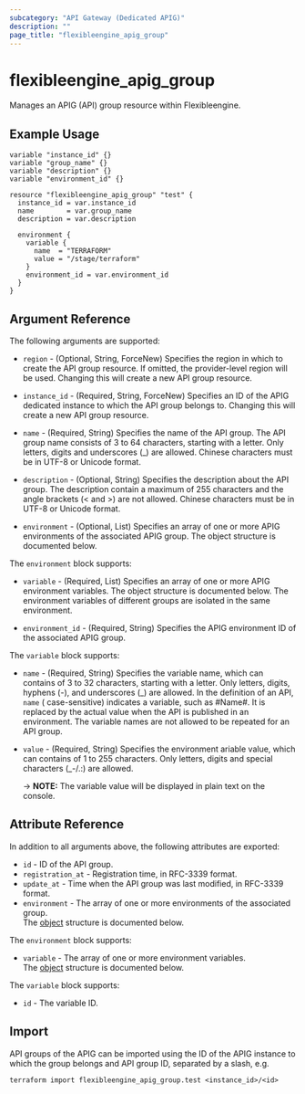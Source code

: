 ```yaml
---
subcategory: "API Gateway (Dedicated APIG)"
description: ""
page_title: "flexibleengine_apig_group"
---
```


# flexibleengine_apig_group

Manages an APIG (API) group resource within Flexibleengine.

## Example Usage

```hcl
variable "instance_id" {}
variable "group_name" {}
variable "description" {}
variable "environment_id" {}

resource "flexibleengine_apig_group" "test" {
  instance_id = var.instance_id
  name        = var.group_name
  description = var.description

  environment {
    variable {
      name  = "TERRAFORM"
      value = "/stage/terraform"
    }
    environment_id = var.environment_id
  }
}
```

## Argument Reference

The following arguments are supported:

* `region` - (Optional, String, ForceNew) Specifies the region in which to create the API group resource. If omitted,
  the provider-level region will be used. Changing this will create a new API group resource.

* `instance_id` - (Required, String, ForceNew) Specifies an ID of the APIG dedicated instance to which the API group
  belongs to. Changing this will create a new API group resource.

* `name` - (Required, String) Specifies the name of the API group. The API group name consists of 3 to 64 characters,
  starting with a letter. Only letters, digits and underscores (_) are allowed. Chinese characters must be in UTF-8 or
  Unicode format.

* `description` - (Optional, String) Specifies the description about the API group. The description contain a maximum of
  255 characters and the angle brackets (< and >) are not allowed. Chinese characters must be in UTF-8 or Unicode
  format.

* `environment` - (Optional, List) Specifies an array of one or more APIG environments of the associated APIG group. The
  object structure is documented below.

The `environment` block supports:

* `variable` - (Required, List) Specifies an array of one or more APIG environment variables. The object structure is
  documented below. The environment variables of different groups are isolated in the same environment.

* `environment_id` - (Required, String) Specifies the APIG environment ID of the associated APIG group.

The `variable` block supports:

* `name` - (Required, String) Specifies the variable name, which can contains of 3 to 32 characters, starting with a
  letter. Only letters, digits, hyphens (-), and underscores (_) are allowed. In the definition of an API, `name` (
  case-sensitive) indicates a variable, such as #Name#. It is replaced by the actual value when the API is published in
  an environment. The variable names are not allowed to be repeated for an API group.

* `value` - (Required, String) Specifies the environment ariable value, which can contains of 1 to 255 characters. Only
  letters, digits and special characters (_-/.:) are allowed.

  -> **NOTE:** The variable value will be displayed in plain text on the console.

## Attribute Reference

In addition to all arguments above, the following attributes are exported:

* `id` - ID of the API group.
* `registration_at` - Registration time, in RFC-3339 format.
* `update_at` - Time when the API group was last modified, in RFC-3339 format.
* `environment` - The array of one or more environments of the associated group.  
  The [object](#group_environment_attr) structure is documented below.

<a name="group_environment_attr"></a>
The `environment` block supports:

* `variable` - The array of one or more environment variables.  
  The [object](#group_environment_variable_attr) structure is documented below.

<a name="group_environment_variable_attr"></a>
The `variable` block supports:

* `id` - The variable ID.

## Import

API groups of the APIG can be imported using the ID of the APIG instance to which the group belongs and API group ID,
separated by a slash, e.g.

```shell
terraform import flexibleengine_apig_group.test <instance_id>/<id>
```
